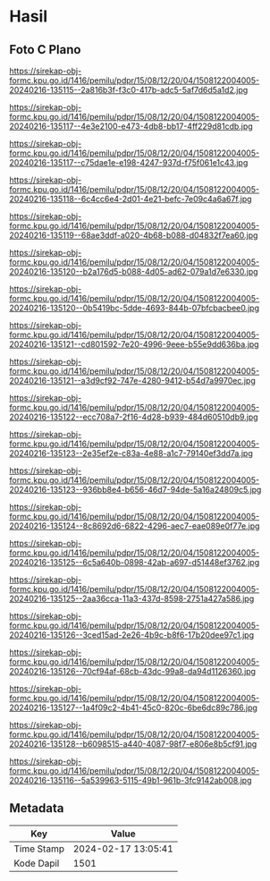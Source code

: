 # Hasil

## Foto C Plano

https://sirekap-obj-formc.kpu.go.id/1416/pemilu/pdpr/15/08/12/20/04/1508122004005-20240216-135115--2a816b3f-f3c0-417b-adc5-5af7d6d5a1d2.jpg

https://sirekap-obj-formc.kpu.go.id/1416/pemilu/pdpr/15/08/12/20/04/1508122004005-20240216-135117--4e3e2100-e473-4db8-bb17-4ff229d81cdb.jpg

https://sirekap-obj-formc.kpu.go.id/1416/pemilu/pdpr/15/08/12/20/04/1508122004005-20240216-135117--c75dae1e-e198-4247-937d-f75f061e1c43.jpg

https://sirekap-obj-formc.kpu.go.id/1416/pemilu/pdpr/15/08/12/20/04/1508122004005-20240216-135118--6c4cc6e4-2d01-4e21-befc-7e09c4a6a67f.jpg

https://sirekap-obj-formc.kpu.go.id/1416/pemilu/pdpr/15/08/12/20/04/1508122004005-20240216-135119--68ae3ddf-a020-4b68-b088-d04832f7ea60.jpg

https://sirekap-obj-formc.kpu.go.id/1416/pemilu/pdpr/15/08/12/20/04/1508122004005-20240216-135120--b2a176d5-b088-4d05-ad62-079a1d7e6330.jpg

https://sirekap-obj-formc.kpu.go.id/1416/pemilu/pdpr/15/08/12/20/04/1508122004005-20240216-135120--0b5419bc-5dde-4693-844b-07bfcbacbee0.jpg

https://sirekap-obj-formc.kpu.go.id/1416/pemilu/pdpr/15/08/12/20/04/1508122004005-20240216-135121--cd801592-7e20-4996-9eee-b55e9dd636ba.jpg

https://sirekap-obj-formc.kpu.go.id/1416/pemilu/pdpr/15/08/12/20/04/1508122004005-20240216-135121--a3d9cf92-747e-4280-9412-b54d7a9970ec.jpg

https://sirekap-obj-formc.kpu.go.id/1416/pemilu/pdpr/15/08/12/20/04/1508122004005-20240216-135122--ecc708a7-2f16-4d28-b939-484d60510db9.jpg

https://sirekap-obj-formc.kpu.go.id/1416/pemilu/pdpr/15/08/12/20/04/1508122004005-20240216-135123--2e35ef2e-c83a-4e88-a1c7-79140ef3dd7a.jpg

https://sirekap-obj-formc.kpu.go.id/1416/pemilu/pdpr/15/08/12/20/04/1508122004005-20240216-135123--936bb8e4-b656-46d7-94de-5a16a24809c5.jpg

https://sirekap-obj-formc.kpu.go.id/1416/pemilu/pdpr/15/08/12/20/04/1508122004005-20240216-135124--8c8692d6-6822-4296-aec7-eae089e0f77e.jpg

https://sirekap-obj-formc.kpu.go.id/1416/pemilu/pdpr/15/08/12/20/04/1508122004005-20240216-135125--6c5a640b-0898-42ab-a697-d51448ef3762.jpg

https://sirekap-obj-formc.kpu.go.id/1416/pemilu/pdpr/15/08/12/20/04/1508122004005-20240216-135125--2aa36cca-11a3-437d-8598-2751a427a586.jpg

https://sirekap-obj-formc.kpu.go.id/1416/pemilu/pdpr/15/08/12/20/04/1508122004005-20240216-135126--3ced15ad-2e26-4b9c-b8f6-17b20dee97c1.jpg

https://sirekap-obj-formc.kpu.go.id/1416/pemilu/pdpr/15/08/12/20/04/1508122004005-20240216-135126--70cf94af-68cb-43dc-99a8-da94d1126360.jpg

https://sirekap-obj-formc.kpu.go.id/1416/pemilu/pdpr/15/08/12/20/04/1508122004005-20240216-135127--1a4f09c2-4b41-45c0-820c-6be6dc89c786.jpg

https://sirekap-obj-formc.kpu.go.id/1416/pemilu/pdpr/15/08/12/20/04/1508122004005-20240216-135128--b6098515-a440-4087-98f7-e806e8b5cf91.jpg

https://sirekap-obj-formc.kpu.go.id/1416/pemilu/pdpr/15/08/12/20/04/1508122004005-20240216-135116--5a539963-5115-49b1-961b-3fc9142ab008.jpg


## Metadata

| Key        | Value               |
| ---------- | ------------------- |
| Time Stamp | 2024-02-17 13:05:41 |
| Kode Dapil | 1501                |



